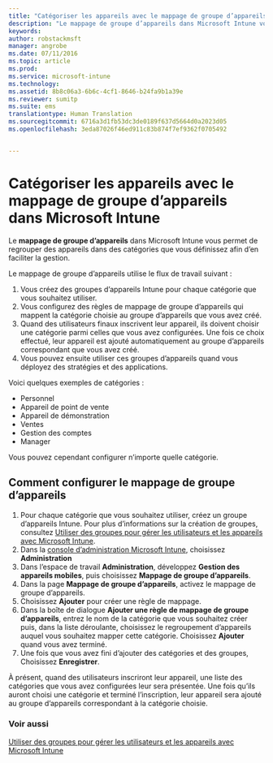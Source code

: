 ```yaml
---
title: "Catégoriser les appareils avec le mappage de groupe d’appareils | Microsoft Intune"
description: "Le mappage de groupe d’appareils dans Microsoft Intune vous permet de regrouper des appareils dans des catégories que vous définissez afin d’en faciliter la gestion."
keywords: 
author: robstackmsft
manager: angrobe
ms.date: 07/11/2016
ms.topic: article
ms.prod: 
ms.service: microsoft-intune
ms.technology: 
ms.assetid: 8b8c06a3-6b6c-4cf1-8646-b24fa9b1a39e
ms.reviewer: sumitp
ms.suite: ems
translationtype: Human Translation
ms.sourcegitcommit: 6716a3d1fb53dc3de0189f637d5664d0a2023d05
ms.openlocfilehash: 3eda87026f46ed911c83b874f7ef9362f0705492


---
```


# Catégoriser les appareils avec le mappage de groupe d’appareils dans Microsoft Intune
Le **mappage de groupe d’appareils** dans Microsoft Intune vous permet de regrouper des appareils dans des catégories que vous définissez afin d’en faciliter la gestion. 

Le mappage de groupe d’appareils utilise le flux de travail suivant :
1. Vous créez des groupes d’appareils Intune pour chaque catégorie que vous souhaitez utiliser.
2. Vous configurez des règles de mappage de groupe d’appareils qui mappent la catégorie choisie au groupe d’appareils que vous avez créé.
3. Quand des utilisateurs finaux inscrivent leur appareil, ils doivent choisir une catégorie parmi celles que vous avez configurées. Une fois ce choix effectué, leur appareil est ajouté automatiquement au groupe d’appareils correspondant que vous avez créé.
4. Vous pouvez ensuite utiliser ces groupes d’appareils quand vous déployez des stratégies et des applications.

Voici quelques exemples de catégories :
* Personnel
* Appareil de point de vente
* Appareil de démonstration
* Ventes
* Gestion des comptes
* Manager

Vous pouvez cependant configurer n’importe quelle catégorie.

## Comment configurer le mappage de groupe d’appareils
1. Pour chaque catégorie que vous souhaitez utiliser, créez un groupe d’appareils Intune. Pour plus d’informations sur la création de groupes, consultez [Utiliser des groupes pour gérer les utilisateurs et les appareils avec Microsoft Intune](use-groups-to-manage-users-and-devices-with-microsoft-intune.md).
2. Dans la [console d’administration Microsoft Intune](https://manage.microsoft.com), choisissez **Administration**
3. Dans l’espace de travail **Administration**, développez **Gestion des appareils mobiles**, puis choisissez **Mappage de groupe d’appareils**.
4. Dans la page **Mappage de groupe d’appareils**, activez le mappage de groupe d’appareils.
5. Choisissez **Ajouter** pour créer une règle de mappage.
6. Dans la boîte de dialogue **Ajouter une règle de mappage de groupe d’appareils**, entrez le nom de la catégorie que vous souhaitez créer puis, dans la liste déroulante, choisissez le regroupement d’appareils auquel vous souhaitez mapper cette catégorie. Choisissez **Ajouter** quand vous avez terminé.
7. Une fois que vous avez fini d’ajouter des catégories et des groupes, Choisissez **Enregistrer**.

À présent, quand des utilisateurs inscriront leur appareil, une liste des catégories que vous avez configurées leur sera présentée. Une fois qu’ils auront choisi une catégorie et terminé l’inscription, leur appareil sera ajouté au groupe d’appareils correspondant à la catégorie choisie.

### Voir aussi
[Utiliser des groupes pour gérer les utilisateurs et les appareils avec Microsoft Intune](use-groups-to-manage-users-and-devices-with-microsoft-intune.md)


<!--HONumber=Jul16_HO4-->


